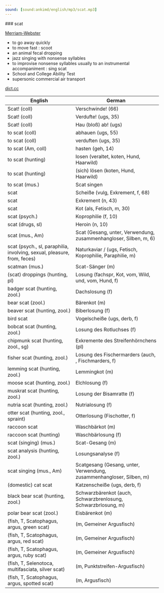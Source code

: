 ```yaml
---
sound: [sound:ankimd/english/mp3/scat.mp3]
---
```


\### scat

[Merriam-Webster](https://www.merriam-webster.com/dictionary/scat)

- to go away quickly
- to move fast : scoot
- an animal fecal dropping
- jazz singing with nonsense syllables
- to improvise nonsense syllables usually to an instrumental accompaniment : sing scat
- School and College Ability Test
- supersonic commercial air transport

[dict.cc](https://www.dict.cc/scat)

| English        | German       |
| -------------- | ------------ |
| Scat! (coll) | Verschwinde! (66) |
| Scat! (coll) | Verdufte! (ugs, 35) |
| Scat! (coll) | Hau (bloß) ab! (ugs) |
| to scat (coll) | abhauen (ugs, 55) |
| to scat (coll) | verduften (ugs, 35) |
| to scat (Am, coll) | hasten (geh, 14) |
| to scat (hunting) | losen (veraltet, koten, Hund, Haarwild) |
| to scat (hunting) | (sich) lösen (koten, Hund, Haarwild) |
| to scat (mus.) | Scat singen |
| scat | Scheiße (vulg, Exkrement, f, 68) |
| scat | Exkrement (n, 43) |
| scat | Kot (als, Fetisch, m, 30) |
| scat (psych.) | Koprophilie (f, 10) |
| scat (drugs, sl) | Heroin (n, 10) |
| scat (mus., Am) | Scat (Gesang, unter, Verwendung, zusammenhangloser, Silben, m, 6) |
| scat (psych., sl, paraphilia, involving, sexual, pleasure, from, feces) | Naturkaviar / (ugs, Fetisch, Koprophilie, Paraphilie, m) |
| scatman (mus.) | Scat-Sänger (m) |
| (scat) droppings (hunting, pl) | Losung (fachspr, Kot, vom, Wild, und, vom, Hund, f) |
| badger scat (hunting, zool.) | Dachslosung (f) |
| bear scat (zool.) | Bärenkot (m) |
| beaver scat (hunting, zool.) | Biberlosung (f) |
| bird scat | Vogelscheiße (ugs, derb, f) |
| bobcat scat (hunting, zool.) | Losung des Rotluchses (f) |
| chipmunk scat (hunting, zool., sg) | Exkremente des Streifenhörnchens (pl) |
| fisher scat (hunting, zool.) | Losung des Fischermarders (auch, , Fischmarders, f) |
| lemming scat (hunting, zool.) | Lemmingkot (m) |
| moose scat (hunting, zool.) | Elchlosung (f) |
| muskrat scat (hunting, zool.) | Losung der Bisamratte (f) |
| nutria scat (hunting, zool.) | Nutrialosung (f) |
| otter scat (hunting, zool., spraint) | Otterlosung (Fischotter, f) |
| raccoon scat | Waschbärkot (m) |
| raccoon scat (hunting) | Waschbärlosung (f) |
| scat (singing) (mus.) | Scat-Gesang (m) |
| scat analysis (hunting, zool.) | Losungsanalyse (f) |
| scat singing (mus., Am) | Scatgesang (Gesang, unter, Verwendung, zusammenhangloser, Silben, m) |
| (domestic) cat scat | Katzenscheiße (ugs, derb, f) |
| black bear scat (hunting, zool.) | Schwarzbärenkot (auch, Schwarzbrenlosung, Schwarzbrlosung, m) |
| polar bear scat (zool.) | Eisbärenkot (m) |
|  (fish, T, Scatophagus, argus, green scat) |  (m, Gemeiner Argusfisch) |
|  (fish, T, Scatophagus, argus, red scat) |  (m, Gemeiner Argusfisch) |
|  (fish, T, Scatophagus, argus, ruby scat) |  (m, Gemeiner Argusfisch) |
|  (fish, T, Selenotoca, multifasciata, silver scat) |  (m, Punktstreifen-Argusfisch) |
|  (fish, T, Scatophagus, argus, spotted scat) |  (m, Argusfisch) |
